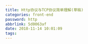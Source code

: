 ```yaml
---
title: Http协议与TCP协议简单理解(草稿)
categories: front-end
password: http
abbrlink: 5d0063af
date: 2018-11-14 10:01:09
tags:
---
```



